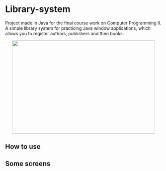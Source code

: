 # Library-system
 Project made in Java for the final course work on Computer Programming II. A simple library system for practicing Java window applications, which allows you to register authors, publishers and then books.
 
 <p align="center">
 <img width="460" height="300" src="https://i.ibb.co/LR8S5L8/logoTRAB.png">
</p>

## How to use

## Some screens
